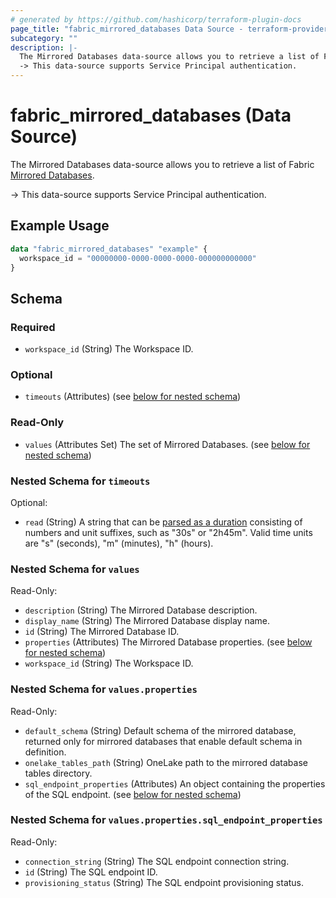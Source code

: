 ```yaml
---
# generated by https://github.com/hashicorp/terraform-plugin-docs
page_title: "fabric_mirrored_databases Data Source - terraform-provider-fabric"
subcategory: ""
description: |-
  The Mirrored Databases data-source allows you to retrieve a list of Fabric Mirrored Databases https://learn.microsoft.com/fabric/database/mirrored-database/overview.
  -> This data-source supports Service Principal authentication.
---
```


# fabric_mirrored_databases (Data Source)

The Mirrored Databases data-source allows you to retrieve a list of Fabric [Mirrored Databases](https://learn.microsoft.com/fabric/database/mirrored-database/overview).

-> This data-source supports Service Principal authentication.

## Example Usage

```terraform
data "fabric_mirrored_databases" "example" {
  workspace_id = "00000000-0000-0000-0000-000000000000"
}
```

<!-- schema generated by tfplugindocs -->
## Schema

### Required

- `workspace_id` (String) The Workspace ID.

### Optional

- `timeouts` (Attributes) (see [below for nested schema](#nestedatt--timeouts))

### Read-Only

- `values` (Attributes Set) The set of Mirrored Databases. (see [below for nested schema](#nestedatt--values))

<a id="nestedatt--timeouts"></a>

### Nested Schema for `timeouts`

Optional:

- `read` (String) A string that can be [parsed as a duration](https://pkg.go.dev/time#ParseDuration) consisting of numbers and unit suffixes, such as "30s" or "2h45m". Valid time units are "s" (seconds), "m" (minutes), "h" (hours).

<a id="nestedatt--values"></a>

### Nested Schema for `values`

Read-Only:

- `description` (String) The Mirrored Database description.
- `display_name` (String) The Mirrored Database display name.
- `id` (String) The Mirrored Database ID.
- `properties` (Attributes) The Mirrored Database properties. (see [below for nested schema](#nestedatt--values--properties))
- `workspace_id` (String) The Workspace ID.

<a id="nestedatt--values--properties"></a>

### Nested Schema for `values.properties`

Read-Only:

- `default_schema` (String) Default schema of the mirrored database, returned only for mirrored databases that enable default schema in definition.
- `onelake_tables_path` (String) OneLake path to the mirrored database tables directory.
- `sql_endpoint_properties` (Attributes) An object containing the properties of the SQL endpoint. (see [below for nested schema](#nestedatt--values--properties--sql_endpoint_properties))

<a id="nestedatt--values--properties--sql_endpoint_properties"></a>

### Nested Schema for `values.properties.sql_endpoint_properties`

Read-Only:

- `connection_string` (String) The SQL endpoint connection string.
- `id` (String) The SQL endpoint ID.
- `provisioning_status` (String) The SQL endpoint provisioning status.
